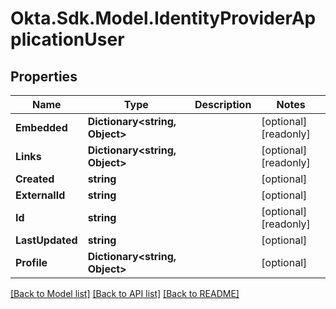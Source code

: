 # Okta.Sdk.Model.IdentityProviderApplicationUser

## Properties

Name | Type | Description | Notes
------------ | ------------- | ------------- | -------------
**Embedded** | **Dictionary&lt;string, Object&gt;** |  | [optional] [readonly] 
**Links** | **Dictionary&lt;string, Object&gt;** |  | [optional] [readonly] 
**Created** | **string** |  | [optional] 
**ExternalId** | **string** |  | [optional] 
**Id** | **string** |  | [optional] [readonly] 
**LastUpdated** | **string** |  | [optional] 
**Profile** | **Dictionary&lt;string, Object&gt;** |  | [optional] 

[[Back to Model list]](../README.md#documentation-for-models) [[Back to API list]](../README.md#documentation-for-api-endpoints) [[Back to README]](../README.md)

